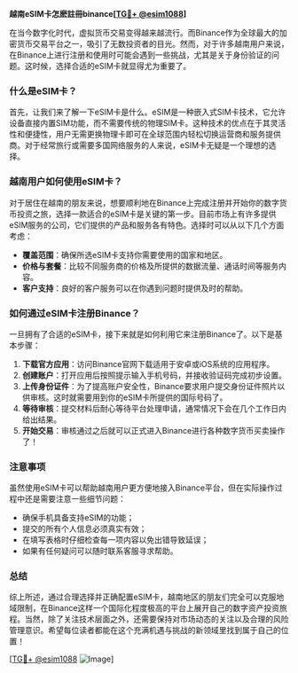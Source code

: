 **越南eSIM卡怎麽註冊binance[[TG💪+ @esim1088](https://t.me/s/esim1088)]**

在当今数字化时代，虚拟货币交易变得越来越流行。而Binance作为全球最大的加密货币交易平台之一，吸引了无数投资者的目光。然而，对于许多越南用户来说，在Binance上进行注册和使用时可能会遇到一些挑战，尤其是关于身份验证的问题。这时候，选择合适的eSIM卡就显得尤为重要了。

### 什么是eSIM卡？

首先，让我们来了解一下eSIM卡是什么。eSIM是一种嵌入式SIM卡技术，它允许设备直接内置SIM功能，而不需要传统的物理SIM卡。这种技术的优点在于其灵活性和便捷性，用户无需更换物理卡即可在全球范围内轻松切换运营商和服务提供商。对于经常旅行或需要多国网络服务的人来说，eSIM卡无疑是一个理想的选择。

### 越南用户如何使用eSIM卡？

对于居住在越南的朋友来说，想要顺利地在Binance上完成注册并开始你的数字货币投资之旅，选择一款适合的eSIM卡是关键的第一步。目前市场上有许多提供eSIM服务的公司，它们提供的产品和服务各有特色。选择时可以从以下几个方面考虑：

- **覆盖范围**：确保所选eSIM卡支持你需要使用的国家和地区。
- **价格与套餐**：比较不同服务商的价格及所提供的数据流量、通话时间等服务内容。
- **客户支持**：良好的客户服务可以在你遇到问题时提供及时的帮助。

### 如何通过eSIM卡注册Binance？

一旦拥有了合适的eSIM卡，接下来就是如何利用它来注册Binance了。以下是基本步骤：

1. **下载官方应用**：访问Binance官网下载适用于安卓或iOS系统的应用程序。
2. **创建账户**：打开应用后按照提示输入手机号码，并接收验证码完成初步设置。
3. **上传身份证件**：为了提高账户安全性，Binance要求用户提交身份证件照片以供审核。这时就需要用到你的eSIM卡所提供的国际号码了。
4. **等待审核**：提交材料后耐心等待平台处理申请，通常情况下会在几个工作日内给出结果。
5. **开始交易**：审核通过之后就可以正式进入Binance进行各种数字货币买卖操作了！

### 注意事项

虽然使用eSIM卡可以帮助越南用户更方便地接入Binance平台，但在实际操作过程中还是需要注意一些细节问题：
- 确保手机具备支持eSIM的功能；
- 提交的所有个人信息必须真实有效；
- 在填写表格时仔细检查每一项内容以免出错导致延误；
- 如果有任何疑问可以随时联系客服寻求帮助。

### 总结

综上所述，通过合理选择并正确配置eSIM卡，越南地区的朋友们完全可以克服地域限制，在Binance这样一个国际化程度极高的平台上展开自己的数字资产投资旅程。当然，除了关注技术层面之外，还需要保持对市场动态的关注以及合理的风险管理意识。希望每位读者都能在这个充满机遇与挑战的新领域里找到属于自己的位置！

[[TG💪+ @esim1088](https://t.me/s/esim1088) ![Image](https://i.postimg.cc/4NQfJmqS/Snipaste-2025-05-13-00-14-12.png)]